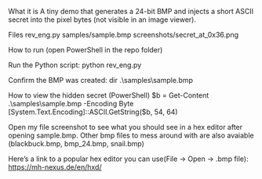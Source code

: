 What it is
A tiny demo that generates a 24-bit BMP and injects a short ASCII secret into the pixel bytes (not visible in an image viewer).

Files
rev_eng.py
samples/sample.bmp
screenshots/secret_at_0x36.png

How to run (open PowerShell in the repo folder)

Run the Python script:
python rev_eng.py

Confirm the BMP was created:
dir .\samples\sample.bmp

How to view the hidden secret (PowerShell)
$b = Get-Content .\samples\sample.bmp -Encoding Byte
[System.Text.Encoding]::ASCII.GetString($b, 54, 64)

Open my file screenshot to see what you should see in a hex editor after opening sample.bmp. Other bmp files to mess around with are also avaiable (blackbuck.bmp, bmp_24.bmp, snail.bmp)

Here’s a link to a popular hex editor you can use(File -> Open -> .bmp file):
https://mh-nexus.de/en/hxd/
